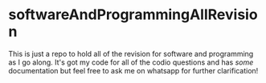 # softwareAndProgrammingAllRevision
This is just a repo to hold all of the revision for software and programming as I go along. It's got my code for all of the codio questions and has *some* documentation but feel free to ask me on whatsapp for further clarification!
